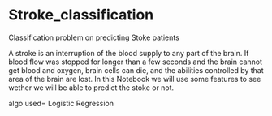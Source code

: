 # Stroke_classification
Classification problem on predicting Stoke patients

A stroke is an interruption of the blood supply to any part of the brain. If blood flow was stopped for longer than a few seconds and the brain cannot get blood and oxygen, brain cells can die, and the abilities controlled by that area of the brain are lost. In this Notebook we will use some features to see wether we will be able to predict the stoke or not.

algo used= Logistic Regression
